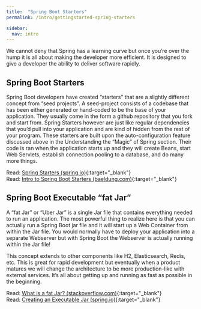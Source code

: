 ```yaml
---
title:  "Spring Boot Starters"
permalink: /intro/gettingstarted-spring-starters

sidebar:
  nav: intro
---
```


We cannot deny that Spring has a learning curve but once you’re over the hump it is all about making the developer more efficient. It is designed to give a developer the ability to deliver software rapidly.

## Spring Boot Starters

Spring Boot developers have created “starters” that are a slightly different concept from “seed projects”. A seed-project consists of a codebase that has been either generated or hand-coded to be the base of your application. They usually come in the form a github repository that you fork and start from. Spring Starters however are just like regular dependencies that you’d pull into your application and are kind of hidden from the rest of your program. These starters are built upon the auto-configuration feature discussed above in the Understanding the “Magic” of Spring section. Their code is ran when the application starts up and they will create Beans, start Web Servlets, establish connection pooling to a database, and do many more things. 

<i class='fas fa-bookmark'></i> Read: [Spring Starters (spring.io)](https://docs.spring.io/spring-boot/docs/current-SNAPSHOT/reference/htmlsingle/#using-boot-starter){:target="_blank"}<br/>
<i class='fas fa-bookmark'></i> Read: [Intro to Spring Boot Starters (baeldung.com)](http://www.baeldung.com/spring-boot-starters){:target="_blank"}

## Spring Boot Executable “fat Jar”

A “fat Jar” or “Uber Jar” is a single Jar file that contains everything needed to run an application. The most powerful thing to realize here is that you can actually run a Spring Boot jar file and it will start up a Web Container from within the Jar file. You would normally have to deploy your application into a separate Webserver but with Spring Boot the Webserver is actually running within the Jar file!

This concept extends to other components like H2, Elasticsearch, Redis, etc. This is great for rapid development but eventually when a product matures we will change the architecture to be more production-like with external services. It’s all about getting up and running as fast as possible in the beginning. 

<i class='fas fa-bookmark'></i> Read: [What is a fat Jar? (stackoverflow.com)](https://stackoverflow.com/questions/19150811/what-is-a-fat-jar){:target="_blank"}<br/>
<i class='fas fa-bookmark'></i> Read: [Creating an Executable Jar (spring.io)](https://docs.spring.io/spring-boot/docs/current/reference/htmlsingle/#getting-started-first-application-executable-jar){:target="_blank"}